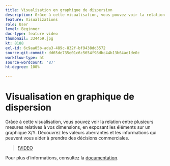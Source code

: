 ```yaml
---
title: Visualisation en graphique de dispersion
description: Grâce à cette visualisation, vous pouvez voir la relation entre plusieurs mesures relatives à vos dimensions, en exposant les éléments sur un graphique X/Y. Découvrez les valeurs aberrantes et les informations qui peuvent vous aider à prendre des décisions commerciales.
feature: Visualizations
role: User
level: Beginner
doc-type: feature video
thumbnail: 334459.jpg
kt: 8188
exl-id: 6c9aa05b-ada3-489c-832f-bf9438dd3572
source-git-commit: dd65de735e01c6c5654f98dbc44b13b64ae1de0c
workflow-type: ht
source-wordcount: '87'
ht-degree: 100%

---
```


# Visualisation en graphique de dispersion

Grâce à cette visualisation, vous pouvez voir la relation entre plusieurs mesures relatives à vos dimensions, en exposant les éléments sur un graphique X/Y. Découvrez les valeurs aberrantes et les informations qui peuvent vous aider à prendre des décisions commerciales.

>[!VIDEO](https://video.tv.adobe.com/v/334459/?quality=12&learn=on)

Pour plus dʼinformations, consultez la [documentation](https://experienceleague.adobe.com/docs/analytics/analyze/analysis-workspace/visualizations/scatterplot.html?lang=fr).
